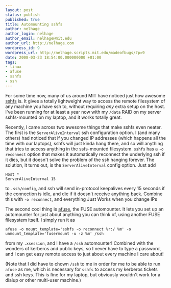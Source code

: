 ```yaml
---
layout: post
status: publish
published: true
title: Automounting sshfs
author: nelhage
author_login: nelhage
author_email: nelhage@mit.edu
author_url: http://nelhage.com
wordpress_id: 9
wordpress_url: http://nelhage.scripts.mit.edu/madeofbugs/?p=9
date: 2008-03-23 18:54:00.000000000 +01:00
tags:
- linux
- afuse
- sshfs
- ssh
---
```

For some time now, many of us around MIT have noticed just how awesome
[sshfs][sshfs] is. It gives a totally lightweight way to access the
remote filesystem of any machine you have ssh to, without requiring
_any_ extra setup on the host. I've been running for at least a year
now with my `/data` RAID on my server sshfs-mounted on my laptop, and
it works totally great.

Recently, I came across two awesome things that make sshfs even
neater. The first is the `ServerAliveInterval` ssh configuration
option. I (and many others) had noticed that if you changed IP
addresses (which happens all the time with our laptops), sshfs will
just kinda hang there, and so will anything that tries to access
anything in the ssfs-mounted filesystem. `sshfs` has a `-o reconnect`
option that makes it automatically reconnect the underlying ssh if it
dies, but it doesn't solve the problem of the ssh hanging forever. The
solution, it turns out, is the `ServerAliveInterval` config
option. Just add

    Host *
    ServerAliveInterval 15

to `.ssh/config`, and ssh will send in-protocol keepalives every 15
seconds if the connection is idle, and die if it doesn't receive
anything back. Combine this with `-o reconnect`, and everything Just
Works when you change IPs

The second cool thing is [afuse][afuse], the FUSE automounter. It lets
you set up an automounter for just about anything you can think of,
using another FUSE filesystem itself. I simply run it as

    afuse -o mount_template='sshfs -o reconnect %r:/ %m' -o unmount_template='fusermount -u -z %m' /ssh

from my `.xsession`, and I have a `/ssh` automounter!  Combined with
the wonders of kerberos and public keys, so I never have to type a
password, and I can get easy remote access to just about every machine
I care about!

(Note that I did have to chown `/ssh` to me in order for me to be able
to run `afuse` as me, which is necessary for `sshfs` to access my
kerberos tickets and ssh keys. This is fine for my laptop, but
obviously wouldn't work for a dialup or other multi-user machine.)

[afuse]: http://afuse.sourceforge.net/
[sshfs]: http://fuse.sourceforge.net/sshfs.html
